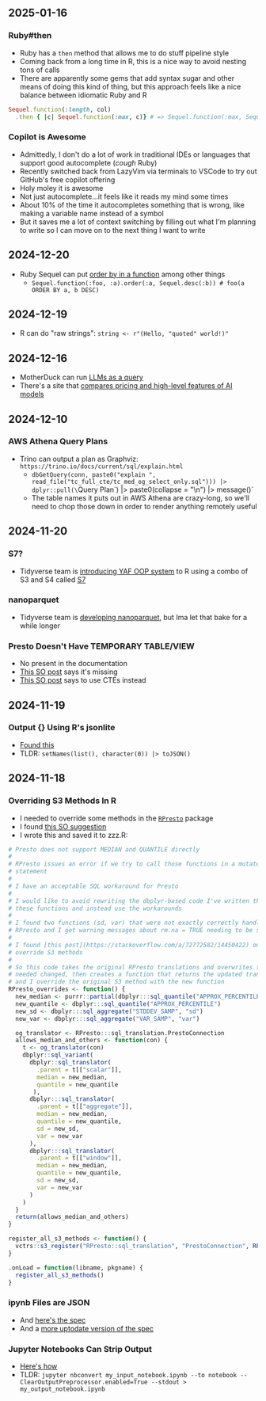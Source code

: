 ## 2025-01-16

### Ruby\#then

- Ruby has a `then` method that allows me to do stuff pipeline style
- Coming back from a long time in R, this is a nice way to avoid nesting tons of calls
- There are apparently some gems that add syntax sugar and other means of doing this kind of thing, but this approach feels like a nice balance between idiomatic Ruby and R

```ruby
Sequel.function(:length, col)
  .then { |c| Sequel.function(:max, c)} # => Sequel.function(:max, Sequel.function(:length, col))
```

### Copilot is Awesome

- Admittedly, I don't do a lot of work in traditional IDEs or languages that support good autocomplete (*cough* Ruby)
- Recently switched back from LazyVim via terminals to VSCode to try out GitHub's free copilot offering
- Holy moley it is awesome
- Not just autocomplete...it feels like it reads my mind some times
- About 10% of the time it autocompletes something that is wrong, like making a variable name instead of a symbol
- But it saves me a lot of context switching by filling out what I'm planning to write so I can move on to the next thing I want to write

## 2024-12-20

- Ruby Sequel can put [order by in a function](https://sequel.jeremyevans.net/rdoc/classes/Sequel/SQL/Function.html) among other things
  - `Sequel.function(:foo, :a).order(:a, Sequel.desc(:b)) # foo(a ORDER BY a, b DESC)`

## 2024-12-19

- R can do "raw strings": `string <- r"(Hello, "quoted" world!)"`

## 2024-12-16

- MotherDuck can run [LLMs as a query](https://motherduck.com/blog/llm-data-pipelines-prompt-motherduck-dbt/?utm_campaign=MotherDuck%20News&utm_medium=email&_hsenc=p2ANqtz-8DpIu13Xos94QivieA_DNUJ16jnhqWlcBVtxCySaCZOiskF_ZXsCx4ihl178AbjEMREeby4qcwB1gMDVSygYECflP9Vg&_hsmi=338558250&utm_content=338505640&utm_source=hs_email)
- There's a site that [compares pricing and high-level features of AI models](https://countless.dev/)

## 2024-12-10

### AWS Athena Query Plans

- Trino can output a plan as Graphviz: `https://trino.io/docs/current/sql/explain.html`
  - `dbGetQuery(conn, paste0("explain ", read_file("tc_full_cte/tc_med_og_select_only.sql"))) |> dplyr::pull(\`Query Plan\`) |> paste0(collapse = "\n") |> message()`
  - The table names it puts out in AWS Athena are crazy-long, so we'll need to chop those down in order to render anything remotely useful

## 2024-11-20

### S7?

- Tidyverse team is [introducing YAF OOP system](https://www.tidyverse.org/blog/2024/11/s7-0-2-0/) to R using a combo of S3 and S4 called [S7](https://rconsortium.github.io/S7/index.html)

### nanoparquet

- Tidyverse team is [developing nanoparquet](https://www.tidyverse.org/blog/2024/06/nanoparquet-0-3-0/), but Ima let that bake for a while longer

### Presto Doesn't Have TEMPORARY TABLE/VIEW

- No present in the documentation
- [This SO post](https://stackoverflow.com/questions/73242331/how-to-create-a-temporary-table-in-presto-sql) says it's missing
- [This SO post](https://stackoverflow.com/questions/42563301/presto-create-table-with-with-queries) says to use CTEs instead

## 2024-11-19

### Output {} Using R's jsonlite

- [Found this](https://stackoverflow.com/a/20109959/14450422)
- TLDR: `setNames(list(), character(0)) |> toJSON()`

## 2024-11-18

### Overriding S3 Methods In R

- I needed to override some methods in the [`RPresto`](https://github.com/prestodb/RPresto) package
- I found [this SO suggestion](https://stackoverflow.com/a/72772582/14450422)
- I wrote this and saved it to zzz.R:

```r
# Presto does not support MEDIAN and QUANTILE directly
#
# RPresto issues an error if we try to call those functions in a mutate
# statement
#
# I have an acceptable SQL workaround for Presto
#
# I would like to avoid rewriting the dbplyr-based code I've written that uses
# these functions and instead use the workarounds
#
# I found two functions (sd, var) that were not exactly correctly handled by
# RPresto and I get warning messages about rm.na = TRUE needing to be set
#
# I found [this post](https://stackoverflow.com/a/72772582/14450422) on how to
# override S3 methods
#
# So this code takes the original RPresto translations and overwrites the four I
# needed changed, then creates a function that returns the updated translations
# and I override the original S3 method with the new function
RPresto_overrides <- function() {
  new_median <- purrr::partial(dbplyr:::sql_quantile("APPROX_PERCENTILE"), probs = 0.5)
  new_quantile <- dbplyr:::sql_quantile("APPROX_PERCENTILE")
  new_sd <- dbplyr:::sql_aggregate("STDDEV_SAMP", "sd")
  new_var <- dbplyr:::sql_aggregate("VAR_SAMP", "var")

  og_translator <- RPresto:::sql_translation.PrestoConnection
  allows_median_and_others <- function(con) {
    t <- og_translator(con)
    dbplyr::sql_variant(
      dbplyr::sql_translator(
        .parent = t[["scalar"]],
        median = new_median,
        quantile = new_quantile
       ),
      dbplyr:::sql_translator(
        .parent = t[["aggregate"]],
        median = new_median,
        quantile = new_quantile,
        sd = new_sd,
        var = new_var
      ),
      dbplyr:::sql_translator(
        .parent = t[["window"]],
        median = new_median,
        quantile = new_quantile,
        sd = new_sd,
        var = new_var
      )
    )
  }
  return(allows_median_and_others)
}

register_all_s3_methods <- function() {
  vctrs::s3_register("RPresto::sql_translation", "PrestoConnection", RPresto_overrides())
}

.onLoad = function(libname, pkgname) {
  register_all_s3_methods()
}
```

### ipynb Files are JSON

- And [here's the spec](https://ipython.org/ipython-doc/3/notebook/nbformat.html)
- And a [more uptodate version of the spec](https://nbformat.readthedocs.io/en/latest/format_description.html)

### Jupyter Notebooks Can Strip Output

- [Here's how](https://gist.github.com/parente/bfd7548ee08b6e377da85f8e4f88d6b8)
- TLDR: `jupyter nbconvert my_input_notebook.ipynb --to notebook --ClearOutputPreprocessor.enabled=True --stdout > my_output_notebook.ipynb`
